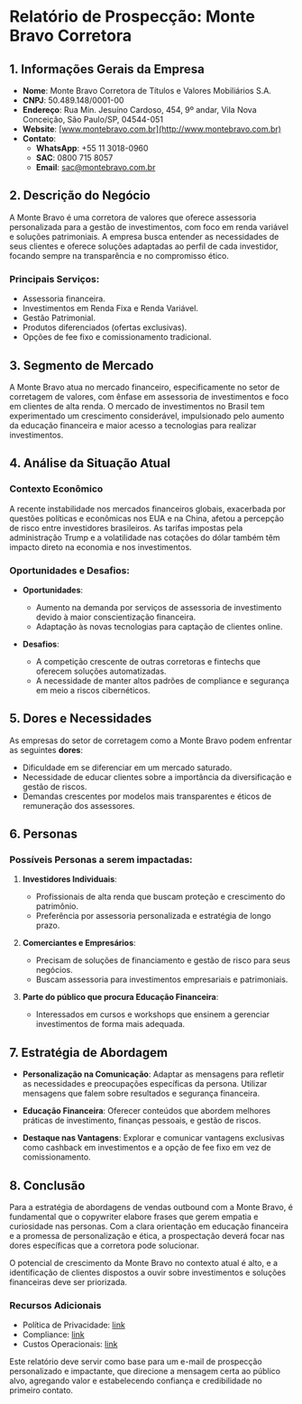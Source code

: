 # Relatório de Prospecção: Monte Bravo Corretora

## 1. Informações Gerais da Empresa
- **Nome**: Monte Bravo Corretora de Títulos e Valores Mobiliários S.A.
- **CNPJ**: 50.489.148/0001-00
- **Endereço**: Rua Min. Jesuíno Cardoso, 454, 9º andar, Vila Nova Conceição, São Paulo/SP, 04544-051
- **Website**: [www.montebravo.com.br](http://www.montebravo.com.br)
- **Contato**:
  - **WhatsApp**: +55 11 3018-0960
  - **SAC**: 0800 715 8057
  - **Email**: sac@montebravo.com.br

## 2. Descrição do Negócio
A Monte Bravo é uma corretora de valores que oferece assessoria personalizada para a gestão de investimentos, com foco em renda variável e soluções patrimoniais. A empresa busca entender as necessidades de seus clientes e oferece soluções adaptadas ao perfil de cada investidor, focando sempre na transparência e no compromisso ético.

### Principais Serviços:
- Assessoria financeira.
- Investimentos em Renda Fixa e Renda Variável.
- Gestão Patrimonial.
- Produtos diferenciados (ofertas exclusivas).
- Opções de fee fixo e comissionamento tradicional.

## 3. Segmento de Mercado
A Monte Bravo atua no mercado financeiro, especificamente no setor de corretagem de valores, com ênfase em assessoria de investimentos e foco em clientes de alta renda. O mercado de investimentos no Brasil tem experimentado um crescimento considerável, impulsionado pelo aumento da educação financeira e maior acesso a tecnologias para realizar investimentos.

## 4. Análise da Situação Atual
### Contexto Econômico
A recente instabilidade nos mercados financeiros globais, exacerbada por questões políticas e econômicas nos EUA e na China, afetou a percepção de risco entre investidores brasileiros. As tarifas impostas pela administração Trump e a volatilidade nas cotações do dólar também têm impacto direto na economia e nos investimentos. 

### Oportunidades e Desafios:
- **Oportunidades**:
  - Aumento na demanda por serviços de assessoria de investimento devido à maior conscientização financeira.
  - Adaptação às novas tecnologias para captação de clientes online.

- **Desafios**:
  - A competição crescente de outras corretoras e fintechs que oferecem soluções automatizadas.
  - A necessidade de manter altos padrões de compliance e segurança em meio a riscos cibernéticos.

## 5. Dores e Necessidades
As empresas do setor de corretagem como a Monte Bravo podem enfrentar as seguintes **dores**:
- Dificuldade em se diferenciar em um mercado saturado.
- Necessidade de educar clientes sobre a importância da diversificação e gestão de riscos.
- Demandas crescentes por modelos mais transparentes e éticos de remuneração dos assessores.
  
## 6. Personas
### Possíveis Personas a serem impactadas:
1. **Investidores Individuais**:
   - Profissionais de alta renda que buscam proteção e crescimento do patrimônio.
   - Preferência por assessoria personalizada e estratégia de longo prazo.

2. **Comerciantes e Empresários**:
   - Precisam de soluções de financiamento e gestão de risco para seus negócios.
   - Buscam assessoria para investimentos empresariais e patrimoniais.

3. **Parte do público que procura Educação Financeira**:
   - Interessados em cursos e workshops que ensinem a gerenciar investimentos de forma mais adequada.

## 7. Estratégia de Abordagem
- **Personalização na Comunicação**: Adaptar as mensagens para refletir as necessidades e preocupações específicas da persona. Utilizar mensagens que falem sobre resultados e segurança financeira.
  
- **Educação Financeira**: Oferecer conteúdos que abordem melhores práticas de investimento, finanças pessoais, e gestão de riscos.

- **Destaque nas Vantagens**: Explorar e comunicar vantagens exclusivas como cashback em investimentos e a opção de fee fixo em vez de comissionamento.

## 8. Conclusão
Para a estratégia de abordagens de vendas outbound com a Monte Bravo, é fundamental que o copywriter elabore frases que gerem empatia e curiosidade nas personas. Com a clara orientação em educação financeira e a promessa de personalização e ética, a prospectação deverá focar nas dores específicas que a corretora pode solucionar. 

O potencial de crescimento da Monte Bravo no contexto atual é alto, e a identificação de clientes dispostos a ouvir sobre investimentos e soluções financeiras deve ser priorizada.

### Recursos Adicionais
- Política de Privacidade: [link](https://www.montebravo.com.br/politica-de-privacidade)
- Compliance: [link](https://www.montebravo.com.br/compliance)
- Custos Operacionais: [link](https://www.montebravo.com.br/custos-operacionais)

Este relatório deve servir como base para um e-mail de prospecção personalizado e impactante, que direcione a mensagem certa ao público alvo, agregando valor e estabelecendo confiança e credibilidade no primeiro contato.
